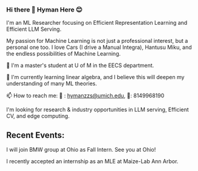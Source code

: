 ### Hi there 👋 Hyman Here 😊

I'm an ML Researcher focusing on Efficient Representation Learning and Efficient LLM Serving.

My passion for Machine Learning is not just a professional interest, but a personal one too. I love Cars (I drive a Manual Integra), Hantusu Miku, and the endless possibilities of Machine Learning.

🔭 I'm a master's student at U of M in the EECS department.

🌱 I'm currently learning linear algebra, and I believe this will deepen my understanding of many ML theories.

📫 How to reach me:  📮 : hymanzzs@umich.edu, 📱: 8149968190

I'm looking for research & industry opportunities in LLM serving, Efficient CV, and edge computing.

## Recent Events:

I will join BMW group at Ohio as Fall Intern. See you at Ohio!

I recently accepted an internship as an MLE at Maize-Lab Ann Arbor.


